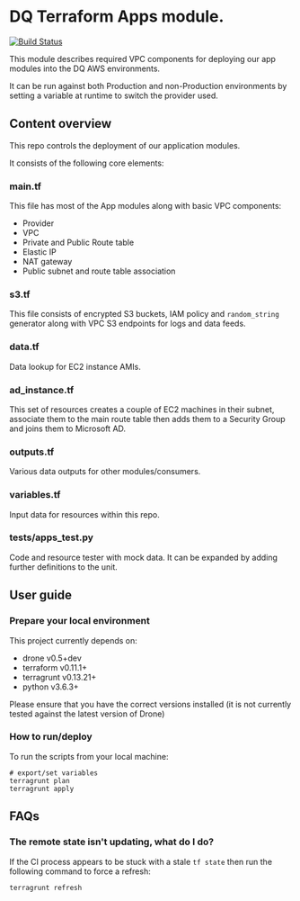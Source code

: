 # DQ Terraform Apps module.

[![Build Status](https://drone.digital.homeoffice.gov.uk/api/badges/UKHomeOffice/dq-tf-apps/status.svg)](https://drone.digital.homeoffice.gov.uk/UKHomeOffice/dq-tf-apps)

This module describes required VPC components for deploying our app modules into the DQ AWS environments.

It can be run against both Production and non-Production environments by setting a variable at runtime to switch the provider used.

## Content overview

This repo controls the deployment of our application modules.

It consists of the following core elements:

### main.tf

This file has most of the App modules along with basic VPC components:
- Provider
- VPC
- Private and Public Route table
- Elastic IP
- NAT gateway
- Public subnet and route table association

### s3.tf

This file consists of encrypted S3 buckets, IAM policy and `random_string` generator along with VPC S3 endpoints for logs and data feeds.

### data.tf

Data lookup for EC2 instance AMIs.

### ad_instance.tf

This set of resources creates a couple of EC2 machines in their subnet, associate them to the main route table then adds them to a Security Group and joins them to Microsoft AD.

### outputs.tf

Various data outputs for other modules/consumers.

### variables.tf

Input data for resources within this repo.

### tests/apps_test.py

Code and resource tester with mock data. It can be expanded by adding further definitions to the unit.

## User guide

### Prepare your local environment

This project currently depends on:

* drone v0.5+dev
* terraform v0.11.1+
* terragrunt v0.13.21+
* python v3.6.3+

Please ensure that you have the correct versions installed (it is not currently tested against the latest version of Drone)

### How to run/deploy

To run the scripts from your local machine:

```
# export/set variables
terragrunt plan
terragrunt apply
```

## FAQs

### The remote state isn't updating, what do I do?

If the CI process appears to be stuck with a stale `tf state` then run the following command to force a refresh:

```
terragrunt refresh
```
